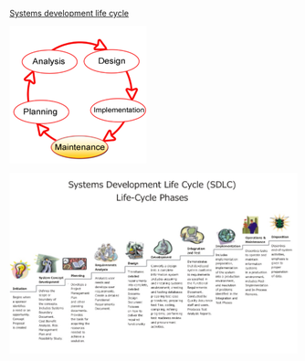 [Systems development life cycle](https://en.wikipedia.org/wiki/Systems_development_life_cycle)

![SDLC-Maintenance-Highlighted](./images/SDLC-Maintenance-Highlighted.png)


![Systems_Development_Life_Cycle](./images/Systems_Development_Life_Cycle.jpg)
